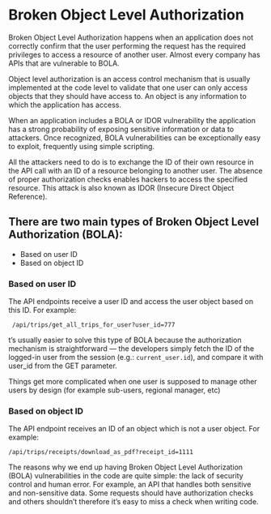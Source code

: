 # Broken Object Level Authorization

Broken Object Level Authorization happens when an application does not correctly confirm that the user performing the request has the required privileges to access a resource of another user. Almost every company has APIs that are vulnerable to BOLA.

Object level authorization is an access control mechanism that is usually implemented at the code level to validate that one user can only access objects that they should have access to. An object is any information to which the application has access.

When an application includes a BOLA or IDOR vulnerability the application has a strong probability of exposing sensitive information or data to attackers. Once recognized, BOLA vulnerabilities can be exceptionally easy to exploit, frequently using simple scripting.

All the attackers need to do is to exchange the ID of their own resource in the API call with an ID of a resource belonging to another user. The absence of proper authorization checks enables hackers to access the specified resource. This attack is also known as IDOR (Insecure Direct Object Reference).

## There are two main types of Broken Object Level Authorization (BOLA):
- Based on user ID
- Based on object ID

### Based on user ID
The API endpoints receive a user ID and access the user object based on this ID. For example:

``` /api/trips/get_all_trips_for_user?user_id=777```

t’s usually easier to solve this type of BOLA because the authorization mechanism is straightforward — the developers simply fetch the ID of the logged-in user from the session (e.g.: `current_user.id`), and compare it with user_id from the GET parameter.

Things get more complicated when one user is supposed to manage other users by design (for example sub-users, regional manager, etc)

### Based on object ID
The API endpoint receives an ID of an object which is not a user object. For example: 

```/api/trips/receipts/download_as_pdf?receipt_id=1111```

The reasons why we end up having Broken Object Level Authorization (BOLA) vulnerabilities in the code are quite simple: the lack of security control and human error. For example, an API that handles both sensitive and non-sensitive data. Some requests should have authorization checks and others shouldn’t therefore it’s easy to miss a check when writing code.

